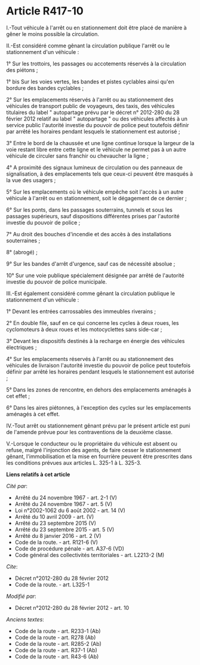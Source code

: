 # Article R417-10

I.-Tout véhicule à l'arrêt ou en stationnement doit être placé de manière à gêner le moins possible la circulation. 

II.-Est considéré comme gênant la circulation publique l'arrêt ou le stationnement d'un véhicule : 

1° Sur les trottoirs, les passages ou accotements réservés à la circulation des piétons ; 

1° bis Sur les voies vertes, les bandes et pistes cyclables ainsi qu'en bordure des bandes cyclables ; 

2° Sur les emplacements réservés à l'arrêt ou au stationnement des véhicules de transport public de voyageurs, des taxis, des
véhicules titulaires du label " autopartage prévu par le décret n° 2012-280 du 28 février 2012 relatif au label " autopartage
" ou des véhicules affectés à un service public l'autorité investie du pouvoir de police peut toutefois définir par arrêté
les horaires pendant lesquels le stationnement est autorisé ; 

3° Entre le bord de la chaussée et une ligne continue lorsque la largeur de la voie restant libre entre cette ligne et le
véhicule ne permet pas à un autre véhicule de circuler sans franchir ou chevaucher la ligne ; 

4° A proximité des signaux lumineux de circulation ou des panneaux de signalisation, à des emplacements tels que ceux-ci
peuvent être masqués à la vue des usagers ; 

5° Sur les emplacements où le véhicule empêche soit l'accès à un autre véhicule à l'arrêt ou en stationnement, soit le
dégagement de ce dernier ; 

6° Sur les ponts, dans les passages souterrains, tunnels et sous les passages supérieurs, sauf dispositions différentes
prises par l'autorité investie du pouvoir de police ; 

7° Au droit des bouches d'incendie et des accès à des installations souterraines ; 

8° (abrogé) ; 

9° Sur les bandes d'arrêt d'urgence, sauf cas de nécessité absolue ; 

10° Sur une voie publique spécialement désignée par arrêté de l'autorité investie du pouvoir de police municipale. 

III.-Est également considéré comme gênant la circulation publique le stationnement d'un véhicule : 

1° Devant les entrées carrossables des immeubles riverains ; 

2° En double file, sauf en ce qui concerne les cycles à deux roues, les cyclomoteurs à deux roues et les motocyclettes sans
side-car ; 

3° Devant les dispositifs destinés à la recharge en énergie des véhicules électriques ; 

4° Sur les emplacements réservés à l'arrêt ou au stationnement des véhicules de livraison l'autorité investie du pouvoir de
police peut toutefois définir par arrêté les horaires pendant lesquels le stationnement est autorisé ; 

5° Dans les zones de rencontre, en dehors des emplacements aménagés à cet effet ; 

6° Dans les aires piétonnes, à l'exception des cycles sur les emplacements aménagés à cet effet. 

IV.-Tout arrêt ou stationnement gênant prévu par le présent article est puni de l'amende prévue pour les contraventions de la
deuxième classe. 

V.-Lorsque le conducteur ou le propriétaire du véhicule est absent ou refuse, malgré l'injonction des agents, de faire cesser
le stationnement gênant, l'immobilisation et la mise en fourrière peuvent être prescrites dans les conditions prévues aux
articles L. 325-1 à L. 325-3.

**Liens relatifs à cet article**

_Cité par_:

  - Arrêté du 24 novembre 1967 - art. 2-1 (V)
  - Arrêté du 24 novembre 1967 - art. 5 (V)
  - Loi n°2002-1062 du 6 août 2002 - art. 14 (V)
  - Arrêté du 10 avril 2009 - art. (V)
  - Arrêté du 23 septembre 2015 (V)
  - Arrêté du 23 septembre 2015 - art. 5 (V)
  - Arrêté du 8 janvier 2016 - art. 2 (V)
  - Code de la route. - art. R121-6 (V)
  - Code de procédure pénale - art. A37-6 (VD)
  - Code général des collectivités territoriales - art. L2213-2 (M)

_Cite_:

  - Décret n°2012-280 du 28 février 2012
  - Code de la route. - art. L325-1

_Modifié par_:

  - Décret n°2012-280 du 28 février 2012 - art. 10

_Anciens textes_:

  - Code de la route - art. R233-1 (Ab)
  - Code de la route - art. R278 (Ab)
  - Code de la route - art. R285-2 (Ab)
  - Code de la route - art. R37-1 (Ab)
  - Code de la route - art. R43-6 (Ab)
